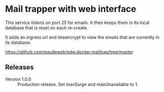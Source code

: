 # Mail trapper with web interface

This service listens on port 25 for emails. It then keeps them in its local database that is reset on each re-create. 

It adds an ingress url and letsencrypt to view the emails that are currently in its database.

https://github.com/eaudeweb/edw.docker.mailtrap/tree/master


## Releases

<dl>

  <dt>Version 1.0.0</dt>
  <dd>Production release. Set maxSurge and maxUnavailable to 1.</dd>

</dl>

